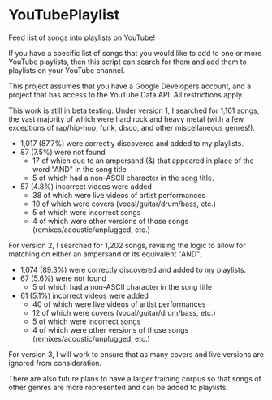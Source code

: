 # YouTubePlaylist
Feed list of songs into playlists on YouTube!

If you have a specific list of songs that you would like to add to one or more YouTube playlists, then this script can search for them and add them to playlists on your YouTube channel.

This project assumes that you have a Google Developers account, and a project that has access to the YouTube Data API. All restrictions apply.

This work is still in beta testing. Under version 1, I searched for 1,161 songs, the vast majority of which were hard rock and heavy metal (with a few exceptions of rap/hip-hop, funk, disco, and other miscellaneous genres!). 
- 1,017 (87.7%) were correctly discovered and added to my playlists.
- 87 (7.5%) were not found
  - 17 of which due to an ampersand (&) that appeared in place of the word "AND" in the song title
  - 5 of which had a non-ASCII character in the song title.
- 57 (4.8%) incorrect videos were added
  - 38 of which were live videos of artist performances
  - 10 of which were covers (vocal/guitar/drum/bass, etc.)
  - 5 of which were incorrect songs
  - 4 of which were other versions of those songs (remixes/acoustic/unplugged, etc.)

For version 2, I searched for 1,202 songs, revising the logic to allow for matching on either an ampersand or its equivalent "AND".
- 1,074 (89.3%) were correctly discovered and added to my playlists.
- 67 (5.6%) were not found
  - 5 of which had a non-ASCII character in the song title
- 61 (5.1%) incorrect videos were added
  - 40 of which were live videos of artist performances
  - 12 of which were covers (vocal/guitar/drum/bass, etc.)
  - 5 of which were incorrect songs
  - 4 of which were other versions of those songs (remixes/acoustic/unplugged, etc.)

For version 3, I will work to ensure that as many covers and live versions are ignored from consideration. 

There are also future plans to have a larger training corpus so that songs of other genres are more represented and can be added to playlists. 
